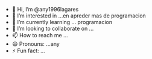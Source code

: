 - 👋 Hi, I’m @any1996lagares
- 👀 I’m interested in ...en apreder mas de programacion 
- 🌱 I’m currently learning ... programacion 
- 💞️ I’m looking to collaborate on ...
- 📫 How to reach me ...
- 😄 Pronouns: ...any
- ⚡ Fun fact: ...

<!---
any1996lagares/any1996lagares is a ✨ special ✨ repository because its `README.md` (this file) appears on your GitHub profile.
You can click the Preview link to take a look at your changes.
--->
